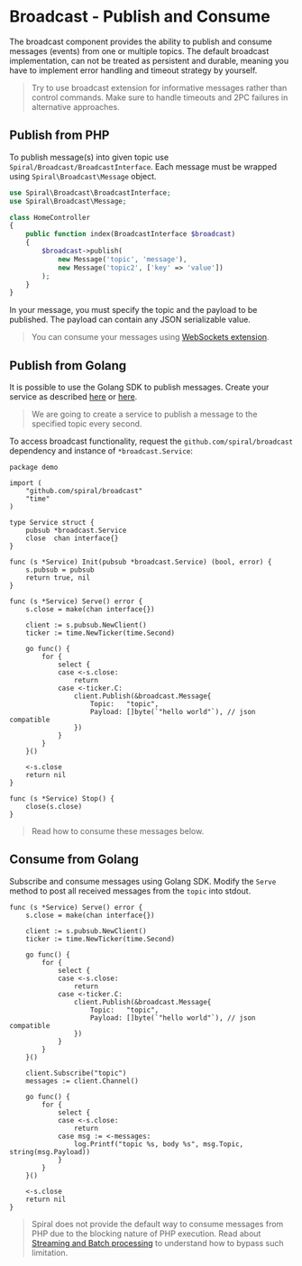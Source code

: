 # Broadcast - Publish and Consume
The broadcast component provides the ability to publish and consume messages (events) from one or multiple topics. The
default broadcast implementation, can not be treated as persistent and durable, meaning you have to implement error handling
and timeout strategy by yourself. 

> Try to use broadcast extension for informative messages rather than control commands. Make sure to handle timeouts and 2PC failures in alternative approaches.

## Publish from PHP
To publish message(s) into given topic use `Spiral/Broadcast/BroadcastInterface`. Each message must be wrapped using
`Spiral\Broadcast\Message` object.

```php
use Spiral\Broadcast\BroadcastInterface;
use Spiral\Broadcast\Message;

class HomeController
{
    public function index(BroadcastInterface $broadcast)
    {
        $broadcast->publish(
            new Message('topic', 'message'),
            new Message('topic2', ['key' => 'value'])
        );
    }
}
```

In your message, you must specify the topic and the payload to be published. The payload can contain any JSON serializable
value.

> You can consume your messages using [WebSockets extension](/broadcast/websockets.md).

## Publish from Golang
It is possible to use the Golang SDK to publish messages. Create your service as described [here](/cookbook/golang-library.md)
or [here](https://roadrunner.dev/docs/beep-beep-service).

> We are going to create a service to publish a message to the specified topic every second.

To access broadcast functionality, request the `github.com/spiral/broadcast` dependency and instance of `*broadcast.Service`:

```golang
package demo

import (
	"github.com/spiral/broadcast"
	"time"
)

type Service struct {
	pubsub *broadcast.Service
	close  chan interface{}
}

func (s *Service) Init(pubsub *broadcast.Service) (bool, error) {
	s.pubsub = pubsub
	return true, nil
}

func (s *Service) Serve() error {
	s.close = make(chan interface{})

	client := s.pubsub.NewClient()
	ticker := time.NewTicker(time.Second)

	go func() {
		for {
			select {
			case <-s.close:
				return
			case <-ticker.C:
				client.Publish(&broadcast.Message{
					Topic:   "topic",
					Payload: []byte(`"hello world"`), // json compatible
				})
			}
		}
	}()

	<-s.close
	return nil
}

func (s *Service) Stop() {
	close(s.close)
}
```

> Read how to consume these messages below.

## Consume from Golang
Subscribe and consume messages using Golang SDK. Modify the `Serve` method to post all received messages from the `topic` into stdout.

```golang
func (s *Service) Serve() error {
	s.close = make(chan interface{})

	client := s.pubsub.NewClient()
	ticker := time.NewTicker(time.Second)

	go func() {
		for {
			select {
			case <-s.close:
				return
			case <-ticker.C:
				client.Publish(&broadcast.Message{
					Topic:   "topic",
					Payload: []byte(`"hello world"`), // json compatible
				})
			}
		}
	}()

	client.Subscribe("topic")
	messages := client.Channel()

	go func() {
		for {
			select {
			case <-s.close:
				return
			case msg := <-messages:
				log.Printf("topic %s, body %s", msg.Topic, string(msg.Payload))
			}
		}
	}()

	<-s.close
	return nil
}
```

> Spiral does not provide the default way to consume messages from PHP due to the blocking nature of PHP execution. Read 
> about [Streaming and Batch processing](/grpc/streaming.md) to understand how to bypass such limitation.
